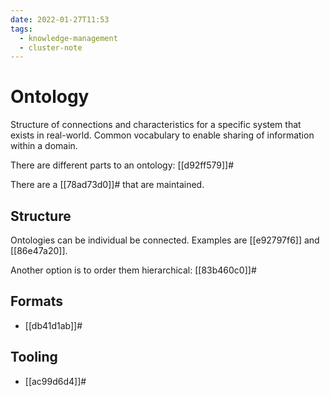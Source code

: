 ```yaml
---
date: 2022-01-27T11:53
tags:
  - knowledge-management
  - cluster-note
---
```


# Ontology

Structure of connections and characteristics for a specific system that exists in real-world. Common vocabulary to enable sharing of information within a domain.

There are different parts to an ontology: [[d92ff579]]#

There are a [[78ad73d0]]# that are maintained.

## Structure

Ontologies can be individual be connected. Examples are [[e92797f6]] and [[86e47a20]].

Another option is to order them hierarchical: [[83b460c0]]#

## Formats

- [[db41d1ab]]#

## Tooling

- [[ac99d6d4]]#
